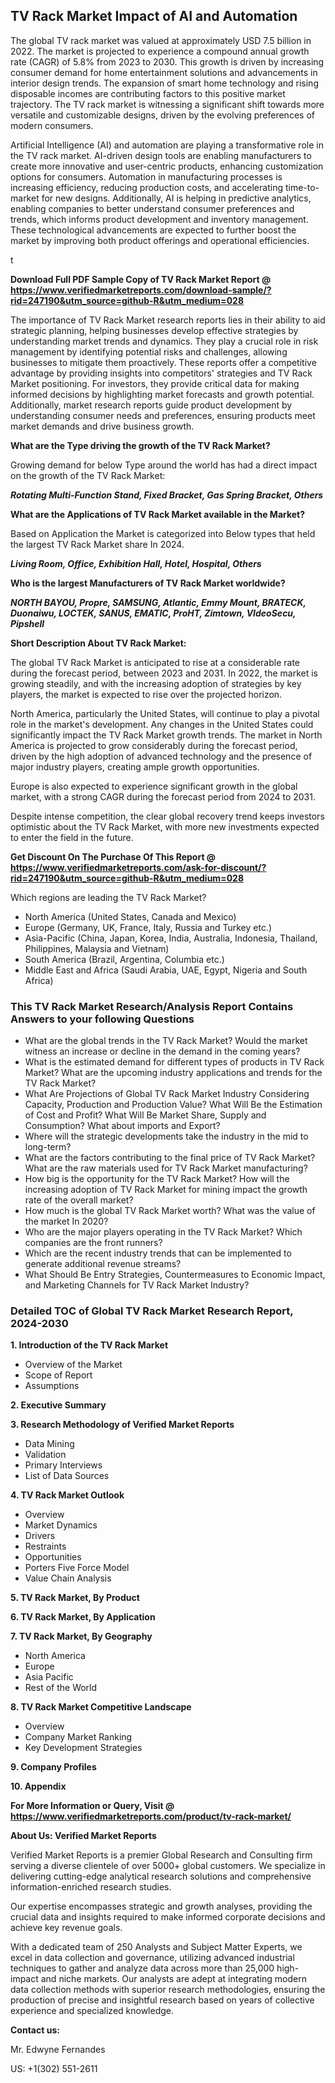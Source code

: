 <h2>TV Rack Market Impact of AI and Automation</h2><p>The global TV rack market was valued at approximately USD 7.5 billion in 2022. The market is projected to experience a compound annual growth rate (CAGR) of 5.8% from 2023 to 2030. This growth is driven by increasing consumer demand for home entertainment solutions and advancements in interior design trends. The expansion of smart home technology and rising disposable incomes are contributing factors to this positive market trajectory. The TV rack market is witnessing a significant shift towards more versatile and customizable designs, driven by the evolving preferences of modern consumers.</p><p>Artificial Intelligence (AI) and automation are playing a transformative role in the TV rack market. AI-driven design tools are enabling manufacturers to create more innovative and user-centric products, enhancing customization options for consumers. Automation in manufacturing processes is increasing efficiency, reducing production costs, and accelerating time-to-market for new designs. Additionally, AI is helping in predictive analytics, enabling companies to better understand consumer preferences and trends, which informs product development and inventory management. These technological advancements are expected to further boost the market by improving both product offerings and operational efficiencies.</p>t</p><p id="" class=""><strong>Download Full PDF Sample Copy of TV Rack Market Report @ <a href="https://www.verifiedmarketreports.com/download-sample/?rid=247190&utm_source=github-R&utm_medium=028" target="_blank">https://www.verifiedmarketreports.com/download-sample/?rid=247190&utm_source=github-R&utm_medium=028</a></strong></p><p>The importance of&nbsp;TV Rack Market research reports lies in their ability to aid strategic planning, helping businesses develop effective strategies by understanding market trends and dynamics. They play a crucial role in risk management by identifying potential risks and challenges, allowing businesses to mitigate them proactively. These reports offer a competitive advantage by providing insights into competitors' strategies and TV Rack Market positioning. For investors, they provide critical data for making informed decisions by highlighting market forecasts and growth potential. Additionally, market research reports guide product development by understanding consumer needs and preferences, ensuring products meet market demands and drive business growth.</p><p><strong>What are the&nbsp;Type driving the growth of the TV Rack Market?</strong></p><p id="" class="">Growing demand for below Type around the world has had a direct impact on the growth of the TV Rack Market:</p><em><strong>Rotating Multi-Function Stand, Fixed Bracket, Gas Spring Bracket, Others</strong></em></p><strong>What are the&nbsp;Applications&nbsp;of TV Rack Market available in the Market?</strong></p><p id="" class="">Based on Application the Market is categorized into Below types that held the largest TV Rack Market share In 2024.</p><em><strong>Living Room, Office, Exhibition Hall, Hotel, Hospital, Others</strong></em></p><strong>Who is the largest Manufacturers of TV Rack Market worldwide?</strong></p><p><em><strong>NORTH BAYOU, Propre, SAMSUNG, Atlantic, Emmy Mount, BRATECK, Duonaiwu, LOCTEK, SANUS, EMATIC, ProHT, Zimtown, VIdeoSecu, Pipshell</strong></em></p><p id="" class=""><strong>Short Description About TV Rack Market:</strong></p><p>The global TV Rack Market is anticipated to rise at a considerable rate during the forecast period, between 2023 and 2031. In 2022, the market is growing steadily, and with the increasing adoption of strategies by key players, the market is expected to rise over the projected horizon.</p><p>North America, particularly the United States, will continue to play a pivotal role in the market's development. Any changes in the United States could significantly impact the TV Rack Market growth trends. The market in North America is projected to grow considerably during the forecast period, driven by the high adoption of advanced technology and the presence of major industry players, creating ample growth opportunities.</p><p>Europe is also expected to experience significant growth in the global market, with a strong CAGR during the forecast period from 2024 to 2031.</p><p>Despite intense competition, the clear global recovery trend keeps investors optimistic about the TV Rack Market, with more new investments expected to enter the field in the future.</p><p id="" class=""><strong>Get Discount On The Purchase Of This Report @ <a href="https://www.verifiedmarketreports.com/ask-for-discount/?rid=247190&utm_source=github-R&utm_medium=028" target="_blank">https://www.verifiedmarketreports.com/ask-for-discount/?rid=247190&utm_source=github-R&utm_medium=028</a></strong></p>Which regions are leading the TV Rack Market?</p><ul><li>North America (United States, Canada and Mexico)</li><li>Europe (Germany, UK, France, Italy, Russia and Turkey etc.)</li><li>Asia-Pacific (China, Japan, Korea, India, Australia, Indonesia, Thailand, Philippines, Malaysia and Vietnam)</li><li>South America (Brazil, Argentina, Columbia etc.)</li><li>Middle East and Africa (Saudi Arabia, UAE, Egypt, Nigeria and South Africa)</li></ul><h3 id="" class="">This TV Rack Market Research/Analysis Report Contains Answers to your following Questions</h3><ul><li>What are the global trends in the TV Rack Market? Would the market witness an increase or decline in the demand in the coming years?</li><li>What is the estimated demand for different types of products in TV Rack Market? What are the upcoming industry applications and trends for the TV Rack Market?</li><li>What Are Projections of Global TV Rack Market Industry Considering Capacity, Production and Production Value? What Will Be the Estimation of Cost and Profit? What Will Be Market Share, Supply and Consumption? What about imports and Export?</li><li>Where will the strategic developments take the industry in the mid to long-term?</li><li>What are the factors contributing to the final price of TV Rack Market? What are the raw materials used for TV Rack Market manufacturing?</li><li>How big is the opportunity for the TV Rack Market? How will the increasing adoption of TV Rack Market for mining impact the growth rate of the overall market?</li><li>How much is the global TV Rack Market worth? What was the value of the market In 2020?</li><li>Who are the major players operating in the TV Rack Market? Which companies are the front runners?</li><li>Which are the recent industry trends that can be implemented to generate additional revenue streams?</li><li>What Should Be Entry Strategies, Countermeasures to Economic Impact, and Marketing Channels for TV Rack Market Industry?</li></ul><h3 id="" class="">Detailed TOC of Global TV Rack Market Research Report, 2024-2030</h3><p id="" class=""><strong>1. Introduction of the TV Rack Market</strong></p><ul><li>Overview of the Market</li><li>Scope of Report</li><li>Assumptions</li></ul><p id="" class=""><strong>2. Executive Summary</strong></p><p id="" class=""><strong>3. Research Methodology of Verified Market Reports</strong></p><ul><li>Data Mining</li><li>Validation</li><li>Primary Interviews</li><li>List of Data Sources</li></ul><p id="" class=""><strong>4. TV Rack Market Outlook</strong></p><ul><li>Overview</li><li>Market Dynamics</li><li>Drivers</li><li>Restraints</li><li>Opportunities</li><li>Porters Five Force Model</li><li>Value Chain Analysis</li></ul><p id="" class=""><strong>5. TV Rack Market, By Product</strong></p><p id="" class=""><strong>6. TV Rack Market, By Application</strong></p><p id="" class=""><strong>7. TV Rack Market, By Geography</strong></p><ul><li>North America</li><li>Europe</li><li>Asia Pacific</li><li>Rest of the World</li></ul><p id="" class=""><strong>8. TV Rack Market Competitive Landscape</strong></p><ul><li>Overview</li><li>Company Market Ranking</li><li>Key Development Strategies</li></ul><p id="" class=""><strong>9. Company Profiles</strong></p><p id="" class=""><strong>10. Appendix</strong></p><p id="" class=""><strong>For More Information or Query, Visit @ <a href="https://www.verifiedmarketreports.com/product/tv-rack-market/" target="_blank">https://www.verifiedmarketreports.com/product/tv-rack-market/</a></strong></p><p id="" class=""><strong>About Us: Verified Market Reports</strong></p><p id="" class="">Verified Market Reports is a premier Global Research and Consulting firm serving a diverse clientele of over 5000+ global customers. We specialize in delivering cutting-edge analytical research solutions and comprehensive information-enriched research studies.</p><p id="" class="">Our expertise encompasses strategic and growth analyses, providing the crucial data and insights required to make informed corporate decisions and achieve key revenue goals.</p><p id="" class="">With a dedicated team of 250 Analysts and Subject Matter Experts, we excel in data collection and governance, utilizing advanced industrial techniques to gather and analyze data across more than 25,000 high-impact and niche markets. Our analysts are adept at integrating modern data collection methods with superior research methodologies, ensuring the production of precise and insightful research based on years of collective experience and specialized knowledge.</p><p id="" class=""><strong>Contact us:</strong></p><p id="" class="">Mr. Edwyne Fernandes</p><p id="" class="">US: +1(302) 551-2611</p>
